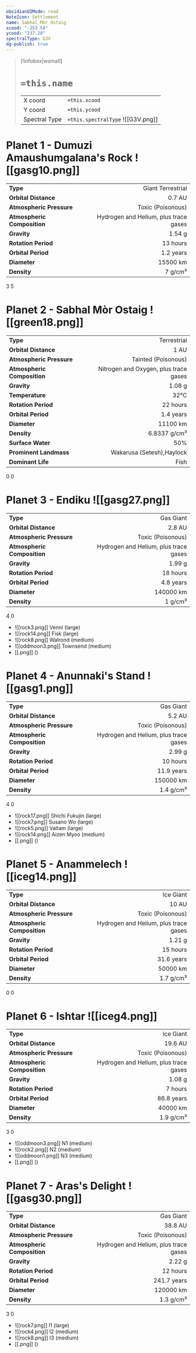 ```yaml
---
obsidianUIMode: read
NoteIcon: Settlement
name: Sabhal Mòr Ostaig
xcood: "-253.54"
ycood: "237.28"
spectralType: G3V
dg-publish: true
---
```

> [!infobox|wsmall]
> # `=this.name`
> | | |
> | - | - |
> | X coord | `=this.xcood` |
> | Y coord| `=this.ycood` |
> | Spectral Type | `=this.spectralType` ![[G3V.png]] |

# Planet 1 - Dumuzi Amaushumgalana's Rock ![[gasg10.png]]
|                             |                           |
| --------------------------- | -------------------------:|
| **Type**                    |             Giant Terrestrial |
| **Orbital Distance**        |   0.7 AU |
| **Atmospheric Pressure**    |       Toxic (Poisonous) |
| **Atmospheric Composition** |      Hydrogen and Helium, plus trace gases |
| **Gravity**                 |        1.54 g |
| **Rotation Period**         |  13 hours |
| **Orbital Period** | 1.2 years |
| **Diameter**                |      15500 km | 
| **Density**                 |    7 g/cm³ |



3
5



# Planet 2 - Sabhal Mòr Ostaig ![[green18.png]]
|                             |                           |
| --------------------------- | -------------------------:|
| **Type**                    |             Terrestrial |
| **Orbital Distance**        |   1 AU |
| **Atmospheric Pressure**    |       Tainted (Poisonous) |
| **Atmospheric Composition** |      Nitrogen and Oxygen, plus trace gases |
| **Gravity**                 |        1.08 g |
| **Temperature**             |    32°C |
| **Rotation Period**         |  22 hours |
| **Orbital Period** | 1.4 years |
| **Diameter**                |      11100 km | 
| **Density**                 |    6.8337 g/cm³ |
| **Surface Water**           |           50% | 
| **Prominent Landmass**      |         Wakarusa (Setesh),Haylock | 
| **Dominant Life**           |         Fish |



0
0



# Planet 3 - Endiku ![[gasg27.png]]
|                             |                           |
| --------------------------- | -------------------------:|
| **Type**                    |             Gas Giant |
| **Orbital Distance**        |   2.8 AU |
| **Atmospheric Pressure**    |       Toxic (Poisonous) |
| **Atmospheric Composition** |      Hydrogen and Helium, plus trace gases |
| **Gravity**                 |        1.99 g |
| **Rotation Period**         |  18 hours |
| **Orbital Period** | 4.8 years |
| **Diameter**                |      140000 km | 
| **Density**                 |    1 g/cm³ |



4
0

- ![[rock3.png]] Venni (large)
- ![[rock14.png]] Fisk (large)
- ![[rock8.png]] Walrond (medium)
- ![[oddmoon3.png]] Townsend (medium)
- [[.png]]  ()

# Planet 4 - Anunnaki's Stand ![[gasg1.png]]
|                             |                           |
| --------------------------- | -------------------------:|
| **Type**                    |             Gas Giant |
| **Orbital Distance**        |   5.2 AU |
| **Atmospheric Pressure**    |       Toxic (Poisonous) |
| **Atmospheric Composition** |      Hydrogen and Helium, plus trace gases |
| **Gravity**                 |        2.99 g |
| **Rotation Period**         |  10 hours |
| **Orbital Period** | 11.9 years |
| **Diameter**                |      150000 km | 
| **Density**                 |    1.4 g/cm³ |



4
0

- ![[rock17.png]] Shichi Fukujin (large)
- ![[rock7.png]] Susano Wo (large)
- ![[rock5.png]] Valtam (large)
- ![[rock14.png]] Aizen Myoo (medium)
- [[.png]]  ()

# Planet 5 - Anammelech ![[iceg14.png]]
|                             |                           |
| --------------------------- | -------------------------:|
| **Type**                    |             Ice Giant |
| **Orbital Distance**        |   10 AU |
| **Atmospheric Pressure**    |       Toxic (Poisonous) |
| **Atmospheric Composition** |      Hydrogen and Helium, plus trace gases |
| **Gravity**                 |        1.21 g |
| **Rotation Period**         |  15 hours |
| **Orbital Period** | 31.6 years |
| **Diameter**                |      50000 km | 
| **Density**                 |    1.7 g/cm³ |



0
0



# Planet 6 - Ishtar ![[iceg4.png]]
|                             |                           |
| --------------------------- | -------------------------:|
| **Type**                    |             Ice Giant |
| **Orbital Distance**        |   19.6 AU |
| **Atmospheric Pressure**    |       Toxic (Poisonous) |
| **Atmospheric Composition** |      Hydrogen and Helium, plus trace gases |
| **Gravity**                 |        1.08 g |
| **Rotation Period**         |  7 hours |
| **Orbital Period** | 86.8 years |
| **Diameter**                |      40000 km | 
| **Density**                 |    1.9 g/cm³ |



3
0

- ![[oddmoon3.png]] N1 (medium)
- ![[rock2.png]] N2 (medium)
- ![[oddmoon1.png]] N3 (medium)
- [[.png]]  ()

# Planet 7 - Aras's Delight ![[gasg30.png]]
|                             |                           |
| --------------------------- | -------------------------:|
| **Type**                    |             Gas Giant |
| **Orbital Distance**        |   38.8 AU |
| **Atmospheric Pressure**    |       Toxic (Poisonous) |
| **Atmospheric Composition** |      Hydrogen and Helium, plus trace gases |
| **Gravity**                 |        2.22 g |
| **Rotation Period**         |  12 hours |
| **Orbital Period** | 241.7 years |
| **Diameter**                |      120000 km | 
| **Density**                 |    1.3 g/cm³ |



3
0

- ![[rock7.png]] I1 (large)
- ![[rock4.png]] I2 (medium)
- ![[rock8.png]] I3 (medium)
- [[.png]]  ()

